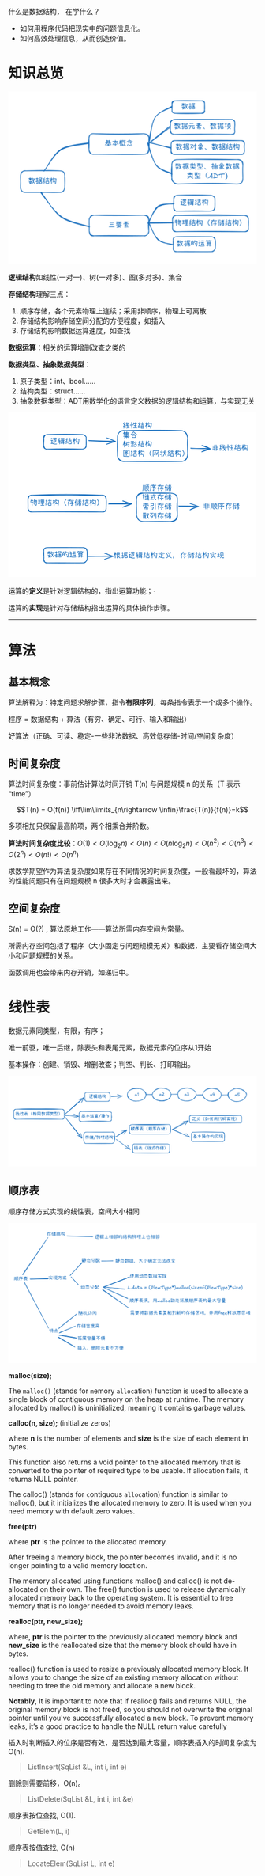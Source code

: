 什么是数据结构， 在学什么？

-  如何用程序代码把现实中的问题信息化。
- 如何高效处理信息，从而创造价值。

# 知识总览

<img src="./pictures/数据结构知识总览.png" alt="image-20250801132457734" style="zoom:50%;" />

**逻辑结构**如线性(一对一)、树(一对多)、图(多对多)、集合

**存储结构**理解三点：

1. 顺序存储，各个元素物理上连续；采用非顺序，物理上可离散
2. 存储结构影响存储空间分配的方便程度，如插入
3. 存储结构影响数据运算速度，如查找

**数据运算**：相关的运算增删改查之类的

**数据类型、抽象数据类型**：

1. 原子类型：int、bool……
2. 结构类型：struct……
3. 抽象数据类型：ADT用数学化的语言定义数据的逻辑结构和运算，与实现无关

<img src="./pictures/三要素（详细）.png" alt="image-20250801135700307" style="zoom:50%;" />

运算的**定义**是针对逻辑结构的，指出运算功能；·

运算的**实现**是针对存储结构指出运算的具体操作步骤。

---

# 算法

## 基本概念

算法解释为：特定问题求解步骤，指令**有限序列**，每条指令表示一个或多个操作。

程序 = 数据结构 + 算法（有穷、确定、可行、输入和输出）

好算法（正确、可读、稳定-一些非法数据、高效低存储-时间/空间复杂度）

## 时间复杂度

算法时间复杂度：事前估计算法时间开销 T(n) 与问题规模 n 的关系（T 表示 “time”）

$$T(n) = O(f(n)) \iff\lim\limits_{n\rightarrow \infin}\frac{T(n)}{f(n)}=k$$

多项相加只保留最高阶项，两个相乘合并阶数。

**算法时间复杂度比较：**$O(1)<O(\log_2 n)< O(n)<O(n\log_2 n)<O(n^2)<O(n^3)<O(2^n)<O(n!)<O(n^n)$

求数学期望作为算法复杂度如果存在不同情况的时间复杂度，一般看最坏的，算法的性能问题只有在问题规模 n 很多大时才会暴露出来。

## 空间复杂度

S(n) = O(?) , 算法原地工作——算法所需内存空间为常量。

所需内存空间包括了程序（大小固定与问题规模无关）和数据，主要看存储空间大小和问题规模的关系。

函数调用也会带来内存开销，如递归中。

# 线性表

数据元素同类型，有限，有序；

唯一前驱，唯一后继，除表头和表尾元素，数据元素的位序从1开始

基本操作：创建、销毁、增删改查；判空、判长、打印输出。

<img src="pictures/线性表知识总览.png" alt="image-20250803012251601" style="zoom:50%;" />

## 顺序表

顺序存储方式实现的线性表，空间大小相同

<img src="pictures/顺序表.png" alt="image-20250803160614256" style="zoom:50%;" />

**malloc(size);**

The `malloc()` (stands for `m`emory `alloc`ation) function is used to allocate a single block of contiguous memory on the heap at runtime. The memory allocated by malloc() is uninitialized, meaning it contains garbage values.

**calloc(n, size);** (initialize zeros)

where **n** is the number of elements and **size** is the size of each element in bytes.

This function also returns a void pointer to the allocated memory that is converted to the pointer of required type to be usable. If allocation fails, it returns NULL pointer.

The calloc() (stands for `c`ontiguous `alloc`ation) function is similar to malloc(), but it initializes the allocated memory to zero. It is used when you need memory with default zero values.

**free(ptr)** 

where **ptr** is the pointer to the allocated memory.

After freeing a memory block, the pointer becomes invalid, and it is no longer pointing to a valid memory location.

The memory allocated using functions malloc() and calloc() is not de-allocated on their own. The free() function is used to release dynamically allocated memory back to the operating system. It is essential to free memory that is no longer needed to avoid memory leaks.

**realloc(ptr, new_size);**

where, **ptr** is the pointer to the previously allocated memory block and **new_size** is the reallocated size that the memory block should have in bytes.

realloc() function is used to resize a previously allocated memory block. It allows you to change the size of an existing memory allocation without needing to free the old memory and allocate a new block.

**Notably**, It is important to note that if realloc() fails and returns NULL, the original memory block is not freed, so you should not overwrite the original pointer until you've successfully allocated a new block. To prevent memory leaks, it’s a good practice to handle the NULL return value carefully

插入时判断插入的位序是否有效，是否达到最大容量，顺序表插入的时间复杂度为 O(n).

> ListInsert(SqList &L, int i, int e)

删除则需要前移，O(n)。

> ListDelete(SqList &L, int i, int &e)

顺序表按位查找, O(1).

> GetElem(L, i)

顺序表按值查找, O(n)

> LocateElem(SqList L, int e)